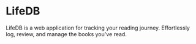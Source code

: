 # LifeDB

LifeDB is a web application for tracking your reading journey. Effortlessly log, review, and manage the books you've read.